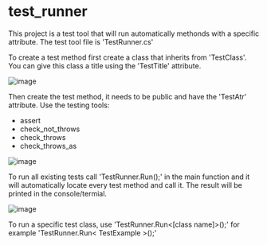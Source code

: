 # test_runner
This project is a test tool that will run automatically methonds with a specific attribute. The test tool file is 'TestRunner.cs'

To create a test method first create a class that inherits from 'TestClass'.
You can give this class a title using the 'TestTitle' attribute.

![image](https://github.com/Daniel-WORK-GH/test_runner/assets/120199463/110e6a98-1d45-4d54-8944-851b2adc3f31)

Then create the test method, it needs to be public and have the 'TestAtr' attribute.
Use the testing tools: 
 - assert
 - check_not_throws
 - check_throws
 - check_throws_as

![image](https://github.com/Daniel-WORK-GH/test_runner/assets/120199463/c20e1519-6f0c-4a3f-92a1-97aa669fd24f)

To run all existing tests call 'TestRunner.Run();' in the main function and it will automatically locate every test method and call it.
The result will be printed in the console/termial. 

![image](https://github.com/Daniel-WORK-GH/test_runner/assets/120199463/10048a92-7d57-455a-8f57-a37dd80347e6)

To run a specific test class, use 'TestRunner.Run<[class name]>();' for example 'TestRunner.Run< TestExample >();'
